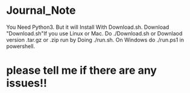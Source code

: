 # Journal_Note 
You Need Python3. But it will Install With Download.sh.
Download "Download.sh"If you use Linux or Mac. Do ./Download.sh or Downlaod version .tar.gz or .zip
run by Doing ./run.sh.
On Windows do ./run.ps1 in powershell.
# ****please tell me if there are any issues!!****